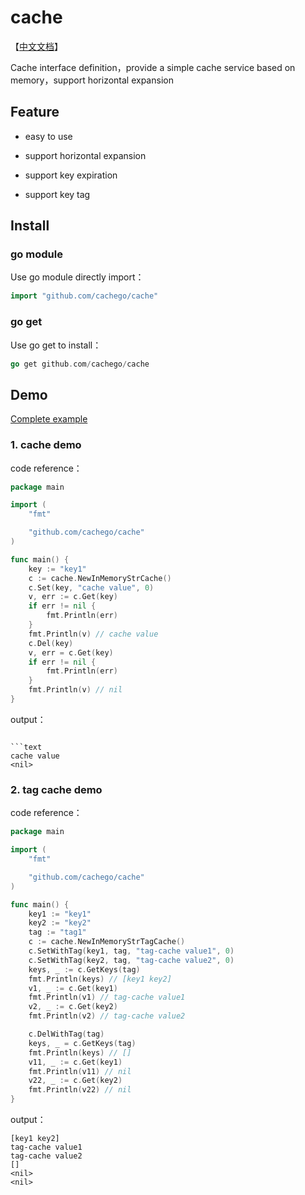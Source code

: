# cache

【[中文文档](./README-zh.md)】

Cache interface definition，provide a simple cache service based on memory，support horizontal expansion

## Feature

*   easy to use

*   support horizontal expansion

*   support key expiration

*   support key tag

## Install

### go module

Use go module directly import：

```go
import "github.com/cachego/cache"
```

### go get

Use go get to install：

```go
go get github.com/cachego/cache
```

## Demo

[Complete example](https://github.com/cachego/cache/example)
### 1. cache demo

code reference：

```go
package main

import (
	"fmt"

	"github.com/cachego/cache"
)

func main() {
	key := "key1"
	c := cache.NewInMemoryStrCache()
	c.Set(key, "cache value", 0)
	v, err := c.Get(key)
	if err != nil {
		fmt.Println(err)
	}
	fmt.Println(v) // cache value
	c.Del(key)
	v, err = c.Get(key)
	if err != nil {
		fmt.Println(err)
	}
	fmt.Println(v) // nil
}
```

output：

````

```text
cache value
<nil>
````

### 2. tag cache demo

code reference：

```go
package main

import (
	"fmt"

	"github.com/cachego/cache"
)

func main() {
	key1 := "key1"
	key2 := "key2"
	tag := "tag1"
	c := cache.NewInMemoryStrTagCache()
	c.SetWithTag(key1, tag, "tag-cache value1", 0)
	c.SetWithTag(key2, tag, "tag-cache value2", 0)
	keys, _ := c.GetKeys(tag)
	fmt.Println(keys) // [key1 key2]
	v1, _ := c.Get(key1)
	fmt.Println(v1) // tag-cache value1
	v2, _ := c.Get(key2)
	fmt.Println(v2) // tag-cache value2

	c.DelWithTag(tag)
	keys, _ = c.GetKeys(tag)
	fmt.Println(keys) // []
	v11, _ := c.Get(key1)
	fmt.Println(v11) // nil
	v22, _ := c.Get(key2)
	fmt.Println(v22) // nil
}
```

output：

```text
[key1 key2]
tag-cache value1
tag-cache value2
[]
<nil>
<nil>

```
